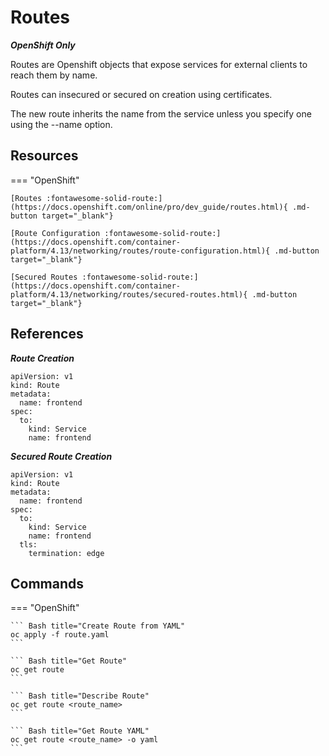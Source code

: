 # Routes

**_OpenShift Only_**

Routes are Openshift objects that expose services for external clients to reach them by name.

Routes can insecured or secured on creation using certificates.

The new route inherits the name from the service unless you specify one using the --name option.

## Resources

=== "OpenShift"

    [Routes :fontawesome-solid-route:](https://docs.openshift.com/online/pro/dev_guide/routes.html){ .md-button target="_blank"}

    [Route Configuration :fontawesome-solid-route:](https://docs.openshift.com/container-platform/4.13/networking/routes/route-configuration.html){ .md-button target="_blank"}

    [Secured Routes :fontawesome-solid-route:](https://docs.openshift.com/container-platform/4.13/networking/routes/secured-routes.html){ .md-button target="_blank"}

## References

**_Route Creation_**

```
apiVersion: v1
kind: Route
metadata:
  name: frontend
spec:
  to:
    kind: Service
    name: frontend
```

**_Secured Route Creation_**

```
apiVersion: v1
kind: Route
metadata:
  name: frontend
spec:
  to:
    kind: Service
    name: frontend
  tls:
    termination: edge
```

## Commands

=== "OpenShift"

    ``` Bash title="Create Route from YAML"
    oc apply -f route.yaml
    ```

    ``` Bash title="Get Route"
    oc get route
    ```

    ``` Bash title="Describe Route"
    oc get route <route_name>
    ```

    ``` Bash title="Get Route YAML"
    oc get route <route_name> -o yaml
    ```
